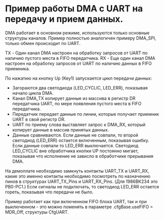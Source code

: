 ﻿# Пример работы DMA с UART на передачу и прием данных.

DMA работает в основном режиме, используются только основные структуры каналов. Пример полностью аналогичен примеру DMA_SPI, только обмен происходит по UART.

   TX - Один канал DMA настроен на обработку запросов от UART по наличию пустого места в FIFO передатчика.
   RX - Еще один канал DMA настроен на обработку запросов от UART по наличию данных в FIFO приемника.

По нажатию на кнопку Up (Key1) запускается цикл передачи данных:
   - Загораются два светодиода (LED_CYCLIC, LED_ERR), показывая начало цикла DMA.
   - Канал DMA_TX копирует данные из массива в регистр DR передатчика UART, по мере появления пустого места в FIFO передатчика.
   - Передатчик передает данные по линии, которые получает приемник UART в свой регистр DR.
   - UART по приему слова выставляет запрос к DMA_RX, который копирует данные в массив принятых данных.
   - Данные сравниваются. Если данные не совпали, то второй светодиод (LED_ERR) остается включенным, показывая ошибку. Если данные совпали то LED_ERR выключается. Светодиод LED_CYCLIC вне обработчика кнопки UP постоянно мигает, показывая что исполнение не зависло в обработчике прерывания DMA.

На демоплате необходимо замкнуть контакты UART_TX и UART_RX, какие это именно контакты необходимо посмотреть по назначению пинов в структурах UART_TX_Pins и UART_RX_Pins. (Для 1986ВК234 это PB0-PC1.) Если сигналы не подключать, то светодиод LED_ERR остается гореть, показывая что передачи не было.

Пример работает как при включенном FIFO блока UART, так и при выключенном - это можно поменять в параметре .cfgBase.useFIFO = MDR_Off, структуры CfgUART.
